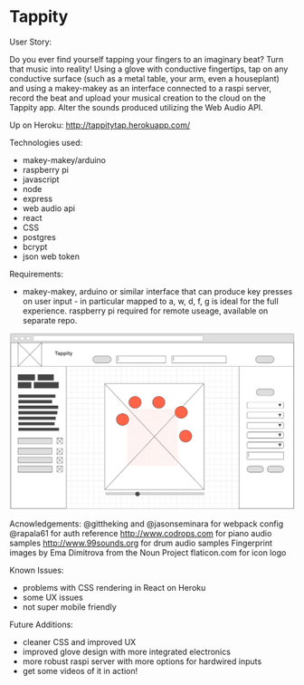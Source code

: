 # Tappity

User Story:

Do you ever find yourself tapping your fingers to an imaginary beat? Turn that music into reality! Using a glove with conductive fingertips, tap on any conductive surface (such as a metal table, your arm, even a houseplant) and using a makey-makey as an interface connected to a raspi server, record the beat and upload your musical creation to the cloud on the Tappity app. Alter the sounds produced utilizing the Web Audio API.

Up on Heroku: http://tappitytap.herokuapp.com/

Technologies used:
* makey-makey/arduino
* raspberry pi
* javascript
* node
* express
* web audio api
* react
* CSS
* postgres
* bcrypt
* json web token

Requirements:
- makey-makey, arduino or similar interface that can produce key presses on user input - in particular mapped to a, w, d, f, g is ideal for the full experience. raspberry pi required for remote useage, available on separate repo.

![Initial Wireframe of app, full screen](figures/wireframe.png)

Acnowledgements:
@gittheking and @jasonseminara for webpack config
@rapala61 for auth reference
http://www.codrops.com for piano audio samples
http://www.99sounds.org for drum audio samples
Fingerprint images by Ema Dimitrova from the Noun Project
flaticon.com for icon logo

Known Issues:
- problems with CSS rendering in React on Heroku
- some UX issues
- not super mobile friendly

Future Additions:
- cleaner CSS and improved UX
- improved glove design with more integrated electronics
- more robust raspi server with more options for hardwired inputs
- get some videos of it in action!
